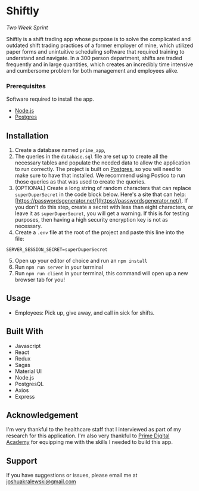 # Shiftly

_Two Week Sprint_


Shiftly is a shift trading app whose purpose is to solve the complicated and outdated shift trading practices of a former employer of mine, which utilized paper forms and unintuitive scheduling software that required training to understand and navigate. In a 300 person department, shifts are traded frequently and in large quantities, which creates an incredibly time intensive and cumbersome problem for both management and employees alike. 

### Prerequisites

Software required to install the app.

- [Node.js](https://nodejs.org/en/)
- [Postgres](https://www.postgresql.org/download/)


## Installation

1. Create a database named `prime_app`,
2. The queries in the `database.sql` file are set up to create all the necessary tables and populate the needed data to allow the application to run correctly. The project is built on [Postgres](https://www.postgresql.org/download/), so you will need to make sure to have that installed. We recommend using Postico to run those queries as that was used to create the queries.
3. (OPTIONAL) Create a long string of random characters that can replace `superDuperSecret` in the code block below. Here's a site that can help: [https://passwordsgenerator.net/](https://passwordsgenerator.net/). If you don't do this step, create a secret with less than eight characters, or leave it as `superDuperSecret`, you will get a warning. If this is for testing purposes, then having a high security encryption key is not as necessary.
4. Create a `.env` file at the root of the project and paste this line into the file:
  ```
  SERVER_SESSION_SECRET=superDuperSecret
  ```
5. Open up your editor of choice and run an `npm install`
6. Run `npm run server` in your terminal
7. Run `npm run client` in your terminal, this command will open up a new browser tab for you!


## Usage

- Employees: Pick up, give away, and call in sick for shifts.

## Built With

- Javascript
- React 
- Redux 
- Sagas
- Material UI
- Node.js
- PostgresQL
- Axios
- Express


## Acknowledgement
I'm very thankful to the healthcare staff that I interviewed as part of my research for this application. I'm also very thankful to [Prime Digital Academy](www.primeacademy.io) for equipping me with the skills I needed to build this app.


## Support
If you have suggestions or issues, please email me at joshuakralewski@gmail.com